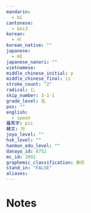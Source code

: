 ```yaml
---
mandarin:
  - bǐ
cantonese:
  - bei3
korean:
  - 비
korean_native: ""
japanese:
  - HI
japanese_nanori: ""
vietnamese:
middle_chinese_initial: p
middle_chinese_final: iɪ
stroke_count: "2"
radical: 匕
skip_number: 3-1-1
grade_level: 名
pos: ""
english:
  - spoon
羅馬字: pii
韓文: 픠
joyo_level: ""
hsk_level: ""
hanmun_edu_level: ""
danayo_id: 8752
mc_id: 2091
graphemic_classification: 象形
stand_in: "FALSE"
aliases:
---
```


# Notes
